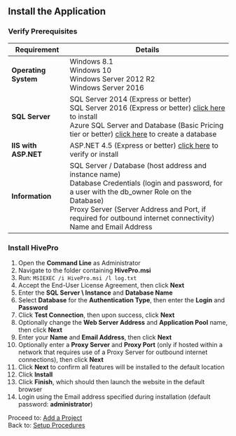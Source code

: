## Install the Application
### Verify Prerequisites

Requirement|Details|
------------ | ------------ |
**Operating System**|Windows 8.1<br>Windows 10<br>Windows Server 2012 R2<br>Windows Server 2016|
**SQL Server**|SQL Server 2014 (Express or better)<br>SQL Server 2016 (Express or better) [click here](SQL-Server-Setup.md) to install<br>Azure SQL Server and Database (Basic Pricing tier or better) [click here](Procure-a-SQL-Server-Database.md) to create a database|
**IIS with ASP.NET**|ASP.NET 4.5 (Express or better) [click here](Enable-IIS-and-NET-45.md) to verify or install|
**Information**|SQL Server / Database (host address and instance name)<br>Database Credentials (login and password, for a user with the db_owner Role on the Database)<br>Proxy Server (Server Address and Port, if required for outbound internet connectivity)<br>Name and Email Address|

### Install HivePro
1. Open the **Command Line** as Administrator
1. Navigate to the folder containing **HivePro.msi**
1. Run: `MSIEXEC /i HivePro.msi /l log.txt`
1. Accept the End-User License Agreement, then click **Next**
1. Enter the **SQL Server \ Instance** and **Database Name**
1. Select **Database** for the **Authentication Type**, then enter the **Login** and **Password**
1. Click **Test Connection**, then upon success, click **Next**
1. Optionally change the **Web Server Address** and **Application Pool** name, then click **Next**
1. Enter your **Name** and **Email Address**, then click **Next**
1. Optionally enter a **Proxy Server** and **Proxy Port** (only if hosted within a network that requires use of a Proxy Server for outbound internet connections), then click **Next**
1. Click **Next** to confirm all features will be installed to the default location
1. Click **Install**
1. Click **Finish**, which should then launch the website in the default browser
1. Login using the Email address specified during installation (default password: **administrator**)

Proceed to: [Add a Project](Add-a-Project.md)
<br>Back to: [Setup Procedures](README.md#setup-procedures)
